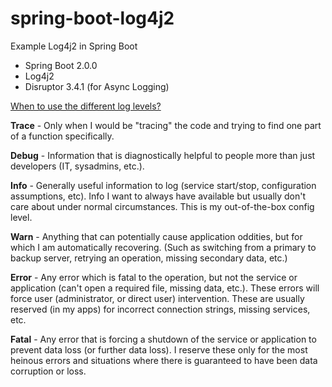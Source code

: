 
# spring-boot-log4j2
Example Log4j2 in Spring Boot

 - Spring Boot 2.0.0
 - Log4j2
 - Disruptor 3.4.1 (for Async Logging)

[When to use the different log levels?](https://stackoverflow.com/a/2031209)

**Trace** - Only when I would be "tracing" the code and trying to find one part of a function specifically.

**Debug** - Information that is diagnostically helpful to people more than just developers (IT, sysadmins, etc.).

**Info** - Generally useful information to log (service start/stop, configuration assumptions, etc). Info I want to always have available but usually don't care about under normal circumstances. This is my out-of-the-box config level.

**Warn** - Anything that can potentially cause application oddities, but for which I am automatically recovering. (Such as switching from a primary to backup server, retrying an operation, missing secondary data, etc.)

**Error** - Any error which is fatal to the operation, but not the service or application (can't open a required file, missing data, etc.). These errors will force user (administrator, or direct user) intervention. These are usually reserved (in my apps) for incorrect connection strings, missing services, etc.

**Fatal** - Any error that is forcing a shutdown of the service or application to prevent data loss (or further data loss). I reserve these only for the most heinous errors and situations where there is guaranteed to have been data corruption or loss.
